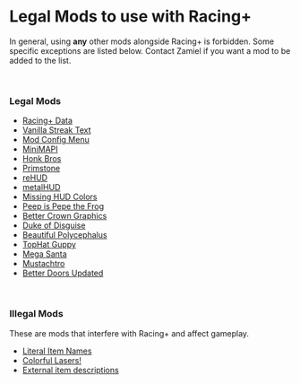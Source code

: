 # Legal Mods to use with Racing+

In general, using **any** other mods alongside Racing+ is forbidden. Some specific exceptions are listed below. Contact Zamiel if you want a mod to be added to the list.

<br />

### Legal Mods

* [Racing+ Data](https://steamcommunity.com/sharedfiles/filedetails/?id=2004774809)
* [Vanilla Streak Text](https://steamcommunity.com/sharedfiles/filedetails/?id=1714310911)
* [Mod Config Menu](https://steamcommunity.com/workshop/filedetails/?id=1603631350)
* [MiniMAPI](https://steamcommunity.com/sharedfiles/filedetails/?id=1978904635)
* [Honk Bros](https://steamcommunity.com/sharedfiles/filedetails/?id=850578581)
* [Primstone](https://steamcommunity.com/sharedfiles/filedetails/?id=940291141)
* [reHUD](https://steamcommunity.com/sharedfiles/filedetails/?id=1906405707)
* [metalHUD](https://steamcommunity.com/sharedfiles/filedetails/?id=1527667474)
* [Missing HUD Colors](https://steamcommunity.com/sharedfiles/filedetails/?id=835887303)
* [Peep is Pepe the Frog](https://steamcommunity.com/sharedfiles/filedetails/?id=895020746)
* [Better Crown Graphics](https://steamcommunity.com/sharedfiles/filedetails/?id=1890914336)
* [Duke of Disguise](https://steamcommunity.com/sharedfiles/filedetails/?id=848987962)
* [Beautiful Polycephalus](https://steamcommunity.com/sharedfiles/filedetails/?id=860452303)
* [TopHat Guppy](https://steamcommunity.com/sharedfiles/filedetails/?id=840206422)
* [Mega Santa](https://steamcommunity.com/sharedfiles/filedetails/?id=864860083)
* [Mustachtro](https://steamcommunity.com/sharedfiles/filedetails/?id=834910019)
* [Better Doors Updated](https://steamcommunity.com/sharedfiles/filedetails/?id=1439369140)

<br />

### Illegal Mods

These are mods that interfere with Racing+ and affect gameplay.

* [Literal Item Names](https://steamcommunity.com/sharedfiles/filedetails/?id=1397447846)
* [Colorful Lasers!](https://steamcommunity.com/sharedfiles/filedetails/?id=1479395410)
* [External item descriptions](https://steamcommunity.com/sharedfiles/filedetails/?id=836319872&searchtext=external)
